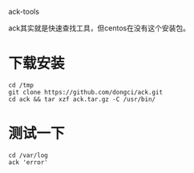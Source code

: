 ack-tools

ack其实就是快速查找工具，但centos在没有这个安装包。

# 下载安装
```
cd /tmp
git clone https://github.com/dongci/ack.git
cd ack && tar xzf ack.tar.gz -C /usr/bin/
```

# 测试一下
```
cd /var/log
ack 'error'  
```
